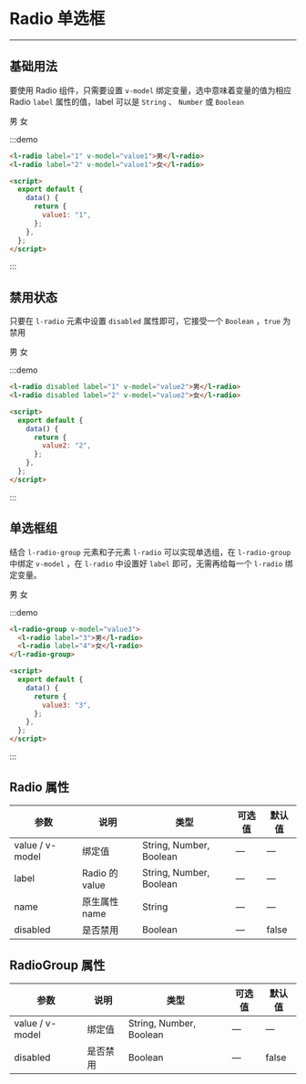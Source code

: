 <script>
export default {
  data() {
    return {
      value1: "1",
      value2: "2",
      value3: "3",
    };
  }
};
</script>

# Radio 单选框

---

## 基础用法

要使用 Radio 组件，只需要设置 `v-model` 绑定变量，选中意味着变量的值为相应 Radio `label` 属性的值，label 可以是 `String` 、 `Number` 或 `Boolean`

<div class='demo-block'>
<l-radio label="1" v-model="value1">男</l-radio>
<l-radio label="2" v-model="value1">女</l-radio>
</div>

:::demo

```html
<l-radio label="1" v-model="value1">男</l-radio>
<l-radio label="2" v-model="value1">女</l-radio>

<script>
  export default {
    data() {
      return {
        value1: "1",
      };
    },
  };
</script>
```

:::

## 禁用状态

只要在 `l-radio` 元素中设置 `disabled` 属性即可，它接受一个 `Boolean` ，`true` 为禁用

<div class='demo-block'>
<l-radio disabled label="1" v-model="value2">男</l-radio>
<l-radio disabled label="2" v-model="value2">女</l-radio>
</div>

:::demo

```html
<l-radio disabled label="1" v-model="value2">男</l-radio>
<l-radio disabled label="2" v-model="value2">女</l-radio>

<script>
  export default {
    data() {
      return {
        value2: "2",
      };
    },
  };
</script>
```

:::

## 单选框组

结合 `l-radio-group` 元素和子元素 `l-radio` 可以实现单选组，在 `l-radio-group` 中绑定 `v-model` ，在 `l-radio` 中设置好 `label` 即可，无需再给每一个 `l-radio` 绑定变量。

<div class='demo-block'>
    <l-radio-group v-model="value3">
      <l-radio label="3">男</l-radio>
      <l-radio label="4">女</l-radio>
    </l-radio-group>
</div>

:::demo

```html
<l-radio-group v-model="value3">
  <l-radio label="3">男</l-radio>
  <l-radio label="4">女</l-radio>
</l-radio-group>

<script>
  export default {
    data() {
      return {
        value3: "3",
      };
    },
  };
</script>
```

:::

## Radio 属性

| 参数            | 说明           | 类型                    | 可选值 | 默认值 |
| --------------- | -------------- | ----------------------- | ------ | ------ |
| value / v-model | 绑定值         | String, Number, Boolean | —      | —      |
| label           | Radio 的 value | String, Number, Boolean | —      | —      |
| name            | 原生属性 name  | String                  | —      | —      |
| disabled        | 是否禁用       | Boolean                 | —      | false  |

## RadioGroup 属性

| 参数            | 说明     | 类型                    | 可选值 | 默认值 |
| --------------- | -------- | ----------------------- | ------ | ------ |
| value / v-model | 绑定值   | String, Number, Boolean | —      | —      |
| disabled        | 是否禁用 | Boolean                 | —      | false  |
